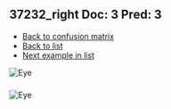 ## 37232_right Doc: 3 Pred: 3
- [Back to confusion matrix](https://github.com/juliandewit/kaggle_retinopathy/blob/master/matrix.md)
- [Back to list](https://github.com/juliandewit/kaggle_retinopathy/blob/master/lists/33/list.md)
- [Next example in list](https://github.com/juliandewit/kaggle_retinopathy/blob/master/lists/33/37/37339_left.md)

![Eye](https://retinopaty.blob.core.windows.net/size1024/37232_right_3.jpeg)

### 

![Eye]()
